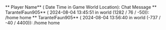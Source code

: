 ** Player Name** ( Date  Time in  Game World Location):  Chat Message
** TarantelFaun905** ( 2024-08-04  13:45:51 in  world (1282 / 76 / -50)): /home home
** TarantelFaun905** ( 2024-08-04  13:56:40 in  world (-737 / -40 / 4400)): /home home
